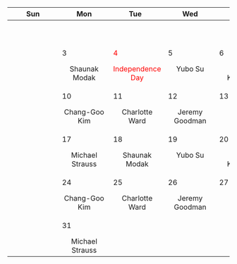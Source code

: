 |<div style='width:100px'>Sun</div>|<div style='width:100px'>Mon</div>|<div style='width:100px'>Tue</div>|<div style='width:100px'>Wed</div>|<div style='width:100px'>Thu</div>|<div style='width:100px'>Fri</div>|<div style='width:100px'>Sat</div>|
|:-:|:-:|:-:|:-:|:-:|:-:|:-:|
|<br/><br/> |<br/><br/> |<br/><br/> |<br/><br/> |<br/><br/> |<br/><br/> |<br/><br/>|
|<br/><br/>|<p align='left'>3</p>Shaunak<br/> Modak|<span style='color:red'><p align='left'>4</p></span><span style='color:red'>Independence Day</span>|<p align='left'>5</p>Yubo Su<br/><br/>|<p align='left'>6</p>Philipp<br/> Kempski|<p align='left'>7</p>Rajsekhar<br/> Mohapatra|<br/><br/>|
|<br/><br/>|<p align='left'>10</p>Chang-Goo<br/> Kim|<p align='left'>11</p>Charlotte<br/> Ward|<p align='left'>12</p>Jeremy<br/> Goodman|<p align='left'>13</p>Bruce<br/> Draine|<p align='left'>14</p>Ivanna<br/> Escala|<br/><br/>|
|<br/><br/>|<p align='left'>17</p>Michael<br/> Strauss|<p align='left'>18</p>Shaunak<br/> Modak|<p align='left'>19</p>Yubo Su<br/><br/>|<p align='left'>20</p>Philipp<br/> Kempski|<p align='left'>21</p>Rajsekhar<br/> Mohapatra|<br/><br/>|
|<br/><br/>|<p align='left'>24</p>Chang-Goo<br/> Kim|<p align='left'>25</p>Charlotte<br/> Ward|<p align='left'>26</p>Jeremy<br/> Goodman|<p align='left'>27</p>Bruce<br/> Draine|<p align='left'>28</p>Ivanna<br/> Escala|<br/><br/>|
|<br/><br/>|<p align='left'>31</p>Michael<br/> Strauss|<br/><br/> |<br/><br/> |<br/><br/> |<br/><br/> |<br/><br/> |
